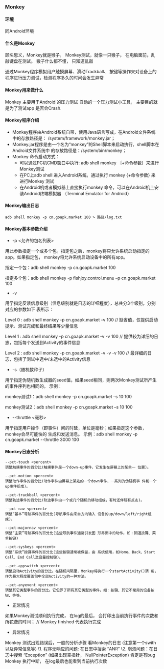 ### Monkey

#### 环境

同Android环境

#### 什么是Monkey

顾名思义，Monkey就是猴子，  Monkey测试，就像一只猴子， 在电脑面前，乱敲键盘在测试。  猴子什么都不懂， 只知道乱敲

通过Monkey程序模拟用户触摸屏幕、滑动Trackball、 按键等操作来对设备上的程序进行压力测试，检测程序多久的时间会发生异常

#### Monkey用来做什么

Monkey 主要用于Android 的压力测试  自动的一个压力测试小工具， 主要目的就是为了测试app 是否会Crash.

#### Monkey程序介绍

- Monkey程序由Android系统自带，使用Java语言写成，在Android文件系统中的存放路径是： /system/framework/monkey.jar；   
- Monkey.jar程序是由一个名为“monkey”的Shell脚本来启动执行，shell脚本在Android文件系统中 的存放路径是：/system/bin/monkey；  
- Monkey 命令启动方式：    
  - 可以通过PC机CMD窗口中执行: adb shell monkey ｛+命令参数｝来进行Monkey测试          
  - 在PC上adb shell 进入Android系统，通过执行 monkey {+命令参数} 来进行Monkey 测试          
  - 在Android机或者模拟器上直接执行monkey 命令，可以在Android机上安装Android终端模拟器  （Terminal Emulator for Android）

#### Monkey输出日志

```
adb shell monkey -p cn.goapk.market 100 > 路径/log.txt
```

#### Monkey基本参数介绍

- -p <允许的包名列表>         

用此参数指定一个或多个包。指定包之后，monkey将只允许系统启动指定的app。如果指定包， monkey将允许系统启动设备中的所有app。  

指定一个包：adb shell monkey -p cn.goapk.market 100   

指定多个包：adb shell monkey -p fishjoy.control.menu  –p cn.goapk.market 100  

- -v        

用亍指定反馈信息级别（信息级别就是日志的详细程度），总共分3个级别，分别对应的参数如下 表所示： 

Level 0  :  adb shell monkey -p cn.goapk.market -v 100               // 缺省值，仅提供启动提示、测试完成和最终结果等少量信息   

Level 1  :  adb shell monkey -p cn.goapk.market -v  -v 100          // 提供较为详细的日志，包括每个发送到Activity的事件信息

Level 2  :  adb shell monkey -p cn.goapk.market -v  -v  -v 100     // 最详细的日志，包括了测试中选中/未选中的Activity信息

- -s（随机数种子）            

用亍指定伪随机数生成器的seed值，如果seed相同，则两次Monkey测试所产生的事件序列也相同的。  示例：

monkey测试1：adb shell monkey -p cn.goapk.market –s 10 100                

monkey测试2：adb shell monkey -p cn.goapk.market –s 10 100  

- --throttle <毫秒>            

用亍指定用户操作（即事件）间的时延，单位是毫秒；如果指定这个参数，monkey会尽可能快的 生成和发送消息。 示例：adb shell monkey -p cn.goapk.market --throttle 3000 100   

#### Monkey日志分析

```
--pct-touch <percent>
调整触摸事件的百分比(触摸事件是一个down-up事件，它发生在屏幕上的某单一 位置)。

--pct-motion <percent>
调整动作事件的百分比(动作事件由屏幕上某处的一个down事件、一系列的伪随机事 件和一个up事件组成)。

--pct-trackball <percent>
调整轨迹事件的百分比(轨迹事件由一个或几个随机的移动组成，有时还伴随有点击)。

--pct-nav <percent>
调整“基本”导航事件的百分比(导航事件由来自方向输入 设备的up/down/left/right组成)。

--pct-majornav <percent>
调整“主要”导航事件的百分比(这些导航事件通常引发图 形界面中的动作，如：回退按键、菜单按键)

--pct-syskeys <percent>
调整“系统”按键事件的百分比(这些按键通常被保留，由 系统使用，如Home、Back、Start Call、End Call及音量控制键)。

--pct-appswitch <percent>
调整启动Activity的百分比。在随机间隔里，Monkey将执行一个startActivity()调 用，作为最大程度覆盖包中全部Activity的一种方法。

--pct-anyevent <percent>
调整其它类型事件的百分比。它包罗了所有其它类型的事件，如：按键、其它不常用的设备按钮、等等。
```

- 正常情况

如果Monkey测试顺利执行完成， 在log的最后， 会打印出当前执行事件的次数和所花费的时间； // Monkey finished 代表执行完成

- 异常情况

Monkey 测试出现错误后，一般的分析步骤
看Monkey的日志 (注意第一个swith以及异常信息等)
\1. 程序无响应的问题: 在日志中搜索 “ANR”
\2. 崩溃问题：在日志中搜索 “Exception”   (如果出现空指针， NullPointerException)  肯定是有bug
Monkey 执行中断， 在log最后也能看到当前执行次数